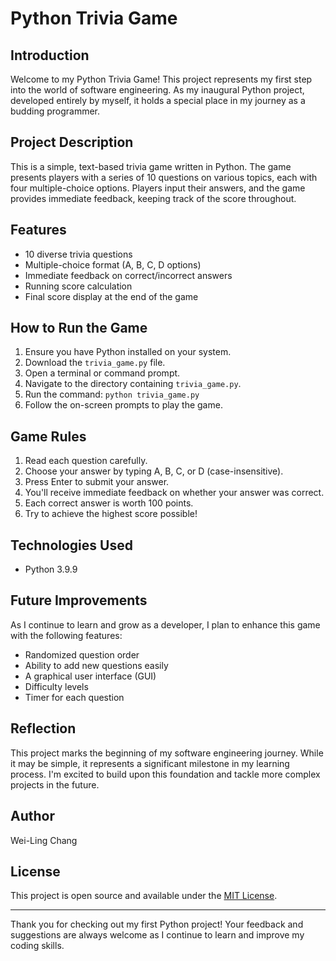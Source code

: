 # Python Trivia Game

## Introduction
Welcome to my Python Trivia Game! This project represents my first step into the world of software engineering. As my inaugural Python project, developed entirely by myself, it holds a special place in my journey as a budding programmer.

## Project Description
This is a simple, text-based trivia game written in Python. The game presents players with a series of 10 questions on various topics, each with four multiple-choice options. Players input their answers, and the game provides immediate feedback, keeping track of the score throughout.

## Features
- 10 diverse trivia questions
- Multiple-choice format (A, B, C, D options)
- Immediate feedback on correct/incorrect answers
- Running score calculation
- Final score display at the end of the game

## How to Run the Game
1. Ensure you have Python installed on your system.
2. Download the `trivia_game.py` file.
3. Open a terminal or command prompt.
4. Navigate to the directory containing `trivia_game.py`.
5. Run the command: `python trivia_game.py`
6. Follow the on-screen prompts to play the game.

## Game Rules
1. Read each question carefully.
2. Choose your answer by typing A, B, C, or D (case-insensitive).
3. Press Enter to submit your answer.
4. You'll receive immediate feedback on whether your answer was correct.
5. Each correct answer is worth 100 points.
6. Try to achieve the highest score possible!

## Technologies Used
- Python 3.9.9

## Future Improvements
As I continue to learn and grow as a developer, I plan to enhance this game with the following features:
- Randomized question order
- Ability to add new questions easily
- A graphical user interface (GUI)
- Difficulty levels
- Timer for each question

## Reflection
This project marks the beginning of my software engineering journey. While it may be simple, it represents a significant milestone in my learning process. I'm excited to build upon this foundation and tackle more complex projects in the future.

## Author
Wei-Ling Chang

## License
This project is open source and available under the [MIT License](LICENSE).

---

Thank you for checking out my first Python project! Your feedback and suggestions are always welcome as I continue to learn and improve my coding skills.
